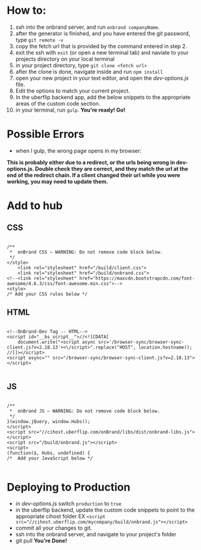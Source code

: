 # How to:

1. ssh into the onbrand server, and run `onbrand companyName`.
2. after the generator is finished, and you have entered the git password, type `git remote -v`
3. copy the fetch url that is provided by the command entered in step 2.
4. exit the ssh with `exit` (or open a new terminal tab) and naviate to your projects directory on your local terminal
5. in your project directory, type `git clone <fetch url>`
6. after the clone is done, navigate inside and run `npm install`
7. open your new project in your text editor, and open the _dev-options.js_ file.
8. Edit the options to match your current project.
9. In the uberflip backend app, add the below snippets to the appropriate areas of the custom code section.
10. in your terminal, run `gulp`.
**You're ready! Go!**

# Possible Errors
- when I gulp, the wrong page opens in my browser:

**This is probably either due to a redirect, or the urls being wrong in dev-options.js. Double check they are correct, and they match the url at the end of the redirect chain. If a client changed their url while you were working, you may need to update them.**


# Add to hub 


## CSS
```

/** 
 *  onBrand CSS – WARNING: Do not remove code block below.
 */
</style>
    <link rel="stylesheet" href="/build/client.css">
    <link rel="stylesheet" href="/build/onbrand.css">
<!--<link rel="stylesheet" href="https://maxcdn.bootstrapcdn.com/font-awesome/4.6.3/css/font-awesome.min.css">-->
<style>
/* Add your CSS rules below */

```

## HTML
```

<!--OnBrand-Dev Tag -- HTML-->
<script id="__bs_script__">//<![CDATA[
    document.write("<script async src='/browser-sync/browser-sync-client.js?v=2.18.13'><\/script>".replace("HOST", location.hostname));
//]]></script>
<script async="" src="/browser-sync/browser-sync-client.js?v=2.18.13"></script>


```


## JS
```

/** 
 *  onBrand JS – WARNING: Do not remove code block below.
 */
}(window.jQuery, window.Hubs));
</script>
<script src="//cihost.uberflip.com/onBrand/libs/dist/onbrand-libs.js"></script>
<script src="/build/onbrand.js"></script>
<script>
(function($, Hubs, undefined) {
/*  Add your JavaScript below */
	
```


# Deploying to Production

- in _dev-options.js_ switch `production` to `true`
- in the uberflip backend, update the custom code snippets to point to the appropriate cihost folder EX `<script src="//cihost.uberflip.com/mycompany/build/onbrand.js"></script>`
- commit all your changes to git.
- ssh into the onbrand server, and navigate to your project's folder
- git pull
**You're Done!**
